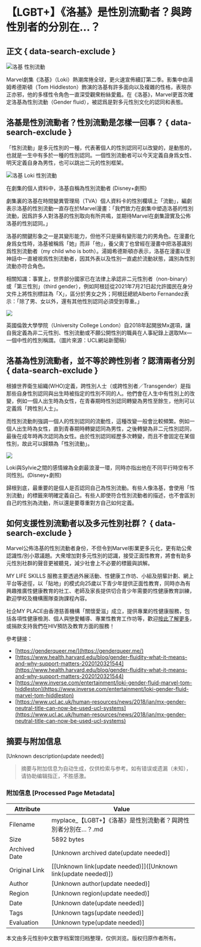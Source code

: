 # 【LGBT+】《洛基》是性別流動者？與跨性別者的分別在…？

## 正文 { data-search-exclude }


![洛基 性別流動](https://myplace.org.hk/wp-content/uploads/2021/07/001-Loki-Cover-1024x576.png)

Marvel劇集《洛基》（Loki）熱潮席捲全球，更火速宣佈續訂第二季。影集中由湯姆希德斯頓（Tom Hiddleston）飾演的洛基有許多面向以及複雜的性格，表現亦正亦邪，他的多樣性令角色一直深受觀衆粉絲愛戴。在《洛基》，Marvel更首次確定洛基為性別流動（Gender fluid），被認爲是對多元性別文化的認同和表態。

## **洛基是性別流動者？性別流動是怎樣一回事？** { data-search-exclude }

「性別流動」是多元性別的一種，代表著個人的性別認同可以改變的，是動態的，也就是一生中有多於一種的性別認同。一個性別流動者可以今天定義自身爲女性、明天定義自身為男性，也可以跳出二元的性別框架。

![洛基 Loki 性別流動](https://myplace.org.hk/wp-content/uploads/2021/07/002-Loki.jpg)

在劇集的個人資料中，洛基自稱為性別流動者 (Disney+劇照)

劇集裏的洛基在時間變異管理局（TVA）個人資料卡的性別欄填上「流動」，編劇表示洛基的性別流動一直存在於Marvel漫畫：「我們致力在劇集中塑造洛基的性別流動，因爲許多人對洛基的性別取向有所共鳴，並期待Marvel在劇集證實及公佈洛基的性別認同。」

洛基的關鍵形象之一是其變形能力，但他不只是擁有變形能力的男角色。在漫畫化身爲女性時，洛基被稱爲「她」而非「他」，養父奧丁也曾經在漫畫中把洛基識別爲性別流動者（my child who is both）。湯姆希德斯頓亦表示，洛基在漫畫以至神話中一直被視爲性別流動者，因其外表以及性別一直處於流動狀態，識別為性別流動亦符合角色。

相關知識：事實上，世界部分國家已在法律上承認非二元性別者（non-binary）或「第三性別」（third gender），例如阿根廷從2021年7月21日起允許國民在身分文件上將性別標註為「X」，區分於男女之外；阿根廷總統Alberto Fernandez表示：「除了男、女以外，還有其他性別認同必須受到尊重。」

![](https://myplace.org.hk/wp-content/uploads/2021/07/004-UCL.png)

英國倫敦大學學院（University College London）自2018年起開放Mx選項，讓自我定義為非二元性別、性別流動或不願公開性別的職員在人事紀錄上選取Mx—一個中性的性別稱謂。（圖片來源：UCL網站新聞稿）

## **洛基為性別流動者，並不等於跨性別者？認清兩者分別** { data-search-exclude }

根據世界衛生組織(WHO)定義，跨性別人士（或跨性別者／Transgender）是指那些自身性別認同與出生時被指定的性別不同的人。他們會在人生中有性別上的改變，例如一個人出生時為女性，在青春期時性別認同轉變為男性至餘生，他則可以定義爲「跨性別人士」。

而性別流動則強調一個人的性別認同的流動性，這種改變一般會比較頻繁。例如一個人出生時為女性，直到青春期時轉變認同為男性，之後轉變為非二元性別認同，最後在成年時再次認同為女性。由於性別認同經歷多次轉變，而且不會固定在某個性別，故此可以歸類為「性別流動」。

![](https://myplace.org.hk/wp-content/uploads/2021/07/003-Loki-Sylvie.jpg)

Loki與Sylvie之間的感情線為全劇最浪漫一環，同時亦指出他在不同平行時空有不同性別。(Disney+劇照)

歸根到底，最重要的是個人是否認同自己為性別流動。有些人像洛基，會使用「性別流動」的標籤來明確定義自己。有些人即使符合性別流動者的描述，也不會區別自己的性別為流動，所以還是要尊重對方自己如何定義。

## **如何支援性別流動者以及多元性別社群？** { data-search-exclude }

Marvel公佈洛基的性別流動者身份，不但令到Marvel影業更多元化，更有助公衆認識性/別小眾議題。大衆增加對多元性別的認識，接受正面性教育，將會有助多元性別社群的聲音更被聽見，減少社會上不必要的標籤與誤解。

MY LIFE SKILLS 服務主要透過外展活動、性健康工作坊、小組及朋輩計劃、網上平台等途徑，以「貼地」的模式向25歲以下青少年提供正面性教育，同時亦為有興趣推廣性健康教育的社工、老師及家長提供切合青少年需要的性健康教育訓練，歡迎學校及機構團隊查詢課程內容。

社企MY PLACE由香港慈善機構「關懷愛滋」成立，提供專業的性健康服務，包括各項性健康檢測、個人與戀愛輔導、專業性教育工作坊等，歡迎[按此了解更多](https://myplace.org.hk/counselling-and-advice/mylifeskill/?lang=zh-hant)，或捐款支持我們在HIV預防及教育方面的服務！

參考鏈接：

- [https://genderqueer.me/](https://genderqueer.me/)
- [https://www.health.harvard.edu/blog/gender-fluidity-what-it-means-and-why-support-matters-2020120321544](https://www.health.harvard.edu/blog/gender-fluidity-what-it-means-and-why-support-matters-2020120321544)
- [https://www.inverse.com/entertainment/loki-gender-fluid-marvel-tom-hiddleston](https://www.inverse.com/entertainment/loki-gender-fluid-marvel-tom-hiddleston)
- [https://www.ucl.ac.uk/human-resources/news/2018/jan/mx-gender-neutral-title-can-now-be-used-ucl-systems](https://www.ucl.ac.uk/human-resources/news/2018/jan/mx-gender-neutral-title-can-now-be-used-ucl-systems)
<!-- tcd_original_link https://myplace.org.hk/2021/07/29/%E6%B4%9B%E5%9F%BA-loki-marvel-%E6%80%A7%E5%88%A5%E6%B5%81%E5%8B%95-%E8%B7%A8%E6%80%A7%E5%88%A5%E8%80%85-fluid-lgbt/?lang=zh-hant&srsltid=AfmBOoogYz7AIxr07GLQ2lYwWPPyvh_tYu6qFBrce7N807zlCa_BEsUy -->


## 摘要与附加信息

<!-- tcd_abstract -->
[Unknown description(update needed)]
<!-- tcd_abstract_end -->

> 摘要与附加信息为自动生成，仅供检索与参考。如有错误或遗漏（未知），请协助编辑指正，不胜感激。

### 附加信息 [Processed Page Metadata]

| Attribute       | Value                                  |
|-----------------|----------------------------------------|
| Filename        | myplace_【LGBT+】《洛基》是性別流動者？與跨性別者分別在…？.md                             |
| Size            | 5892 bytes                           |
| Archived Date   | [Unknown archived date(update needed)]                             |
| Original Link   | [[Unknown link(update needed)]]([Unknown link(update needed)])                       |
| Author          | [Unknown author(update needed)]                               |
| Region          | [Unknown region(update needed)]                               |
| Date            | [Unknown date(update needed)]                                 |
| Tags            | [Unknown tags(update needed)]                                 |
| Evaluation            | [Unknown type(update needed)]                                 |
<!-- tcd_table_end -->

本文由多元性别中文数字档案馆归档整理，仅供浏览。版权归原作者所有。
